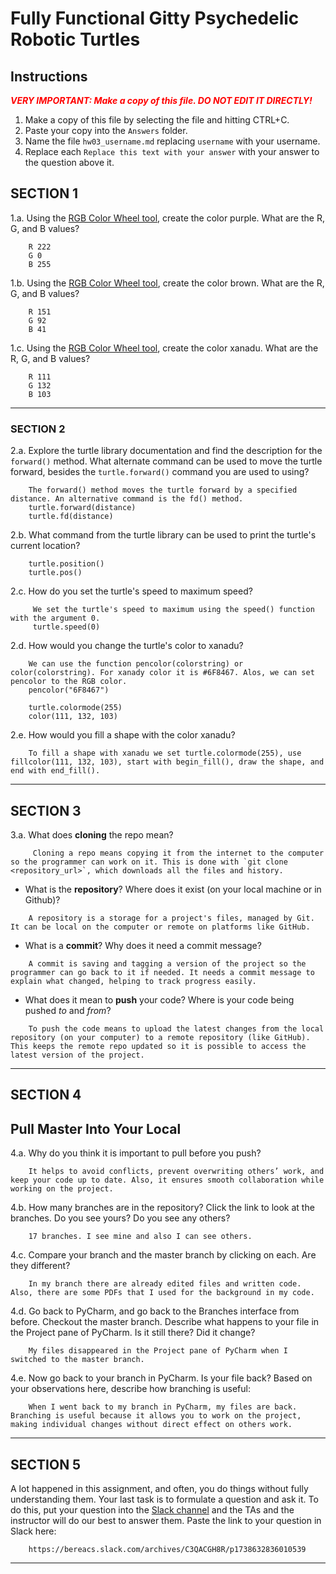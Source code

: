 # Fully Functional Gitty Psychedelic Robotic Turtles

## Instructions

**_<span style="color:red">
    VERY IMPORTANT: Make a copy of this file. DO NOT EDIT IT DIRECTLY!
</span>_**

1. Make a copy of this file by selecting the file and hitting CTRL+C. 
2. Paste your copy into the `Answers` folder.
3. Name the file `hw03_username.md` replacing `username` with your username.
4. Replace each `Replace this text with your answer` with your answer to the question above it.

## SECTION 1

1.a. Using the [RGB Color Wheel tool](https://colorspire.com/rgb-color-wheel/), create the color purple. 
     What are the R, G, and B values?

```
    R 222
    G 0
    B 255
```

1.b. Using the [RGB Color Wheel tool](https://colorspire.com/rgb-color-wheel/), create the color brown. 
     What are the R, G, and B values? 

```
    R 151
    G 92 
    B 41

```

1.c. Using the [RGB Color Wheel tool](https://colorspire.com/rgb-color-wheel/), create the color xanadu. 
     What are the R, G, and B values?

```
    R 111
    G 132
    B 103

```

---

### SECTION 2

2.a. Explore the turtle library documentation and find the description for the 
     `forward()` method. What alternate command can be used to move the turtle forward, 
     besides the `turtle.forward()` command you are used to using?

```
    The forward() method moves the turtle forward by a specified distance. An alternative command is the fd() method.
    turtle.forward(distance)
    turtle.fd(distance)
```

2.b. What command from the turtle library can be used to print the turtle's current 
   location?
   
```
    turtle.position()
    turtle.pos()
```

2.c. How do you set the turtle's speed to maximum speed?
   
```
     We set the turtle's speed to maximum using the speed() function with the argument 0.
     turtle.speed(0)
```

2.d. How would you change the turtle's color to xanadu? 

```
    We can use the function pencolor(colorstring) or color(colorstring). For xanady color it is #6F8467. Alos, we can set pencolor to the RGB color.
    pencolor("6F8467")
    
    turtle.colormode(255)
    color(111, 132, 103)
```

2.e. How would you fill a shape with the color xanadu?

```
    To fill a shape with xanadu we set turtle.colormode(255), use fillcolor(111, 132, 103), start with begin_fill(), draw the shape, and end with end_fill().
```

---

## SECTION 3

3.a. What does **cloning** the repo mean?

```
     Cloning a repo means copying it from the internet to the computer so the programmer can work on it. This is done with `git clone <repository_url>`, which downloads all the files and history.
```


- What is the **repository**? Where does it exist (on your local machine or in Github)?

```
    A repository is a storage for a project's files, managed by Git. It can be local on the computer or remote on platforms like GitHub.

```


- What is a **commit**? Why does it need a commit message?

```
    A commit is saving and tagging a version of the project so the programmer can go back to it if needed. It needs a commit message to explain what changed, helping to track progress easily.
```


- What does it mean to **push** your code? Where is your code being pushed _to_ and _from_?

```
    To push the code means to upload the latest changes from the local repository (on your computer) to a remote repository (like GitHub). This keeps the remote repo updated so it is possible to access the latest version of the project.
```

---

## SECTION 4

## Pull Master Into Your Local

4.a. Why do you think it is important to pull before you push?

```
    It helps to avoid conflicts, prevent overwriting others’ work, and keep your code up to date. Also, it ensures smooth collaboration while working on the project.
```

4.b. How many branches are in the repository?
     Click the link to look at the branches. Do you see yours? Do you see any others? 

```
    17 branches. I see mine and also I can see others.
```


4.c. Compare your branch and the master branch by clicking on each. Are they different?

```
    In my branch there are already edited files and written code. Also, there are some PDFs that I used for the background in my code.
```


4.d. Go back to PyCharm, and go back to the Branches interface from before. Checkout the 
     master branch.
     Describe what happens to your file in the Project pane of PyCharm. Is it still 
     there? Did it change?

```
    My files disappeared in the Project pane of PyCharm when I switched to the master branch.
```


4.e. Now go back to your branch in PyCharm. Is your file back? Based on your observations
     here, describe how branching is useful:

```
    When I went back to my branch in PyCharm, my files are back. Branching is useful because it allows you to work on the project, making individual changes without direct effect on others work.
```

---

## SECTION 5

A lot happened in this assignment, and often, you do things without fully understanding them. Your last task is to 
formulate a question and ask it. To do this, put your question into the [Slack channel](https://bereacs.slack.com/archives/C3QACGH8R) and the TAs and the 
instructor will do our best to answer them. Paste the link to your question in Slack here:

```
    https://bereacs.slack.com/archives/C3QACGH8R/p1738632836010539
```

---